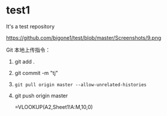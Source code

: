 # test1
It's a test repository

https://github.com/bigone1/test/blob/master/Screenshots/9.png

Git 本地上传指令：
1. git add .

2. git commit -m "tj"

3. ```
   git pull origin master --allow-unrelated-histories
   ```

4. git push origin master

   =VLOOKUP(A2,Sheet1!A:M,10,0)
